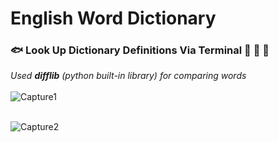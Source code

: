 # English Word Dictionary
### :fish: Look Up Dictionary Definitions Via Terminal :red_circle: :small_red_triangle: :black_square_button:

  *Used <b>difflib</b> (python built-in library) for comparing words*  
  <br /> ![Capture1](https://user-images.githubusercontent.com/64376039/140912142-87c30158-00b7-4da8-bb96-d8fd76db2855.JPG "Used difflib - python built-in library")

  <br /> ![Capture2](https://user-images.githubusercontent.com/64376039/140912146-c8734376-fc7e-4a85-9697-d369b87c6f9b.JPG)
